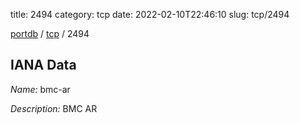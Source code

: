 title: 2494
category: tcp
date: 2022-02-10T22:46:10
slug: tcp/2494

[portdb](/) / [tcp](/category/tcp.html) / 2494


## IANA Data

_Name:_ bmc-ar

_Description:_ BMC AR

